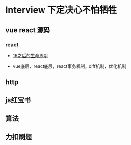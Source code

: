 # Interview 下定决心不怕牺牲

## vue react 源码

### react

- [16之后的生命周期](https://mp.weixin.qq.com/s/LBgLd9Iz6RLteQAJyQfSSQ)

- vue底层，react底层，react事务机制，diff机制，优化机制

## http

## js红宝书

## 算法

## 力扣刷题